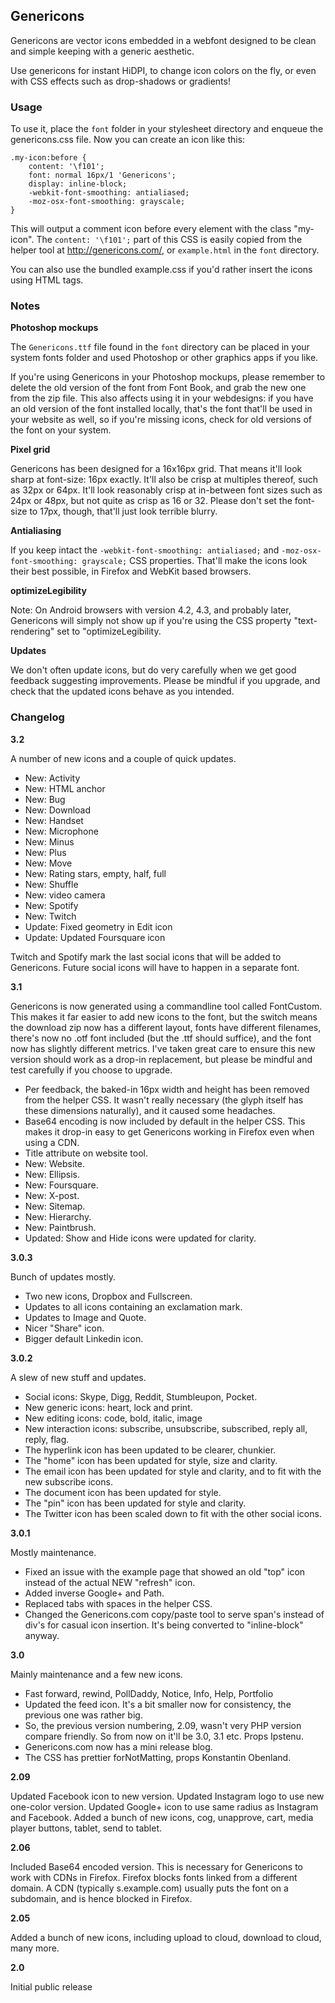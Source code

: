 ## Genericons

Genericons are vector icons embedded in a webfont designed to be clean and simple keeping with a generic aesthetic.

Use genericons for instant HiDPI, to change icon colors on the fly, or even with CSS effects such as drop-shadows or gradients!

### Usage

To use it, place the `font` folder in your stylesheet directory and enqueue the genericons.css file. Now you can create an icon like this:

```
.my-icon:before {
	content: '\f101';
	font: normal 16px/1 'Genericons';
	display: inline-block;
	-webkit-font-smoothing: antialiased;
	-moz-osx-font-smoothing: grayscale;
}
```

This will output a comment icon before every element with the class "my-icon". The `content: '\f101';` part of this CSS is easily copied from the helper tool at http://genericons.com/, or `example.html` in the `font` directory.

You can also use the bundled example.css if you'd rather insert the icons using HTML tags.

### Notes

**Photoshop mockups**

The `Genericons.ttf` file found in the `font` directory can be placed in your system fonts folder and used Photoshop or other graphics apps if you like.

If you're using Genericons in your Photoshop mockups, please remember to delete the old version of the font from Font Book, and grab the new one from the zip file. This also affects using it in your webdesigns: if you have an old version of the font installed locally, that's the font that'll be used in your website as well, so if you're missing icons, check for old versions of the font on your system.

**Pixel grid**

Genericons has been designed for a 16x16px grid. That means it'll look sharp at font-size: 16px exactly. It'll also be crisp at multiples thereof, such as 32px or 64px. It'll look reasonably crisp at in-between font sizes such as 24px or 48px, but not quite as crisp as 16 or 32. Please don't set the font-size to 17px, though, that'll just look terrible blurry.

**Antialiasing**

If you keep intact the `-webkit-font-smoothing: antialiased;` and `-moz-osx-font-smoothing: grayscale;` CSS properties. That'll make the icons look their best possible, in Firefox and WebKit based browsers.

**optimizeLegibility**

Note: On Android browsers with version 4.2, 4.3, and probably later, Genericons will simply not show up if you're using the CSS property "text-rendering" set to "optimizeLegibility.

**Updates**

We don't often update icons, but do very carefully when we get good feedback suggesting improvements. Please be mindful if you upgrade, and check that the updated icons behave as you intended.

### Changelog

**3.2**

A number of new icons and a couple of quick updates.

- New: Activity
- New: HTML anchor
- New: Bug
- New: Download
- New: Handset
- New: Microphone
- New: Minus
- New: Plus
- New: Move
- New: Rating stars, empty, half, full
- New: Shuffle
- New: video camera
- New: Spotify
- New: Twitch
- Update: Fixed geometry in Edit icon
- Update: Updated Foursquare icon

Twitch and Spotify mark the last social icons that will be added to Genericons.
Future social icons will have to happen in a separate font.

**3.1**

Genericons is now generated using a commandline tool called FontCustom. This makes it far easier to add new icons to the font, but the switch means the download zip now has a different layout, fonts have different filenames, there's now no .otf font included (but the .ttf should suffice), and the font now has slightly different metrics. I've taken great care to ensure this new version should work as a drop-in replacement, but please be mindful and test carefully if you choose to upgrade.

- Per feedback, the baked-in 16px width and height has been removed from the helper CSS. It wasn't really necessary (the glyph itself has these dimensions naturally), and it caused some headaches.
- Base64 encoding is now included by default in the helper CSS. This makes it drop-in easy to get Genericons working in Firefox even when using a CDN.
- Title attribute on website tool.
- New: Website.
- New: Ellipsis.
- New: Foursquare.
- New: X-post.
- New: Sitemap.
- New: Hierarchy.
- New: Paintbrush.
- Updated: Show and Hide icons were updated for clarity.

**3.0.3**

Bunch of updates mostly.

- Two new icons, Dropbox and Fullscreen.
- Updates to all icons containing an exclamation mark.
- Updates to Image and Quote.
- Nicer "Share" icon.
- Bigger default Linkedin icon.

**3.0.2**

A slew of new stuff and updates.

- Social icons: Skype, Digg, Reddit, Stumbleupon, Pocket.
- New generic icons: heart, lock and print.
- New editing icons: code, bold, italic, image
- New interaction icons: subscribe, unsubscribe, subscribed, reply all, reply, flag.
- The hyperlink icon has been updated to be clearer, chunkier.
- The "home" icon has been updated for style, size and clarity.
- The email icon has been updated for style and clarity, and to fit with the new subscribe icons.
- The document icon has been updated for style.
- The "pin" icon has been updated for style and clarity.
- The Twitter icon has been scaled down to fit with the other social icons.

**3.0.1**

Mostly maintenance.

- Fixed an issue with the example page that showed an old "top" icon instead of the actual NEW "refresh" icon.
- Added inverse Google+ and Path.
- Replaced tabs with spaces in the helper CSS.
- Changed the Genericons.com copy/paste tool to serve span's instead of div's for casual icon insertion. It's being converted to "inline-block" anyway.

**3.0**

Mainly maintenance and a few new icons.

- Fast forward, rewind, PollDaddy, Notice, Info, Help, Portfolio
- Updated the feed icon. It's a bit smaller now for consistency, the previous one was rather big.
- So, the previous version numbering, 2.09, wasn't very PHP version compare friendly. So from now on it'll be 3.0, 3.1 etc. Props Ipstenu.
- Genericons.com now has a mini release blog.
- The CSS has prettier forNotMatting, props Konstantin Obenland.

**2.09**

Updated Facebook icon to new version. Updated Instagram logo to use new one-color version. Updated Google+ icon to use same radius as Instagram and Facebook. Added a bunch of new icons, cog, unapprove, cart, media player buttons, tablet, send to tablet.

**2.06**

Included Base64 encoded version. This is necessary for Genericons to work with CDNs in Firefox. Firefox blocks fonts linked from a different domain. A CDN (typically s.example.com) usually puts the font on a subdomain, and is hence blocked in Firefox.

**2.05**

Added a bunch of new icons, including upload to cloud, download to cloud, many more.

**2.0**

Initial public release
